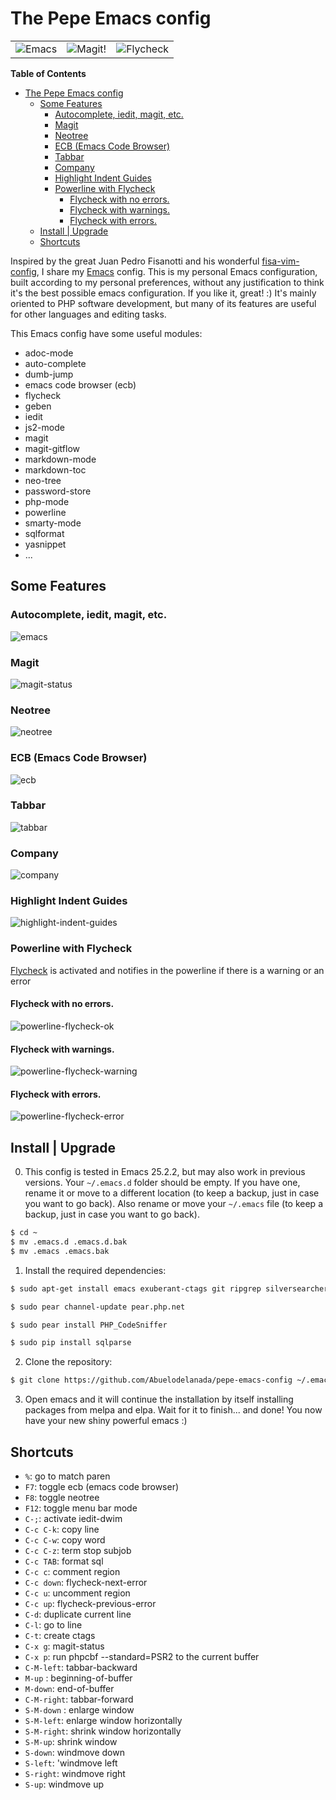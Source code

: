 # The Pepe Emacs config

 <table style="width:100%; border:0px; align:center">
  <tr>
    <td><img src="https://github.com/Abuelodelanada/pepe-emacs-config/raw/master/images/emacs.png" alt="Emacs"></td>
    <td><img src="https://github.com/Abuelodelanada/pepe-emacs-config/raw/master/images/magit.png" alt="Magit!"></td>
    <td><img src="https://github.com/Abuelodelanada/pepe-emacs-config/raw/master/images/flycheck.png" alt="Flycheck"></td>
  </tr>
</table>

<!-- markdown-toc start - Don't edit this section. Run M-x markdown-toc-refresh-toc -->
**Table of Contents**

- [The Pepe Emacs config](#the-pepe-emacs-config)
    - [Some Features](#some-features)
        - [Autocomplete, iedit, magit, etc.](#autocomplete-iedit-magit-etc)
        - [Magit](#magit)
        - [Neotree](#neotree)
        - [ECB (Emacs Code Browser)](#ecb-emacs-code-browser)
        - [Tabbar](#tabbar)
        - [Company](#company)
        - [Highlight Indent Guides](#highlight-indent-guides)
        - [Powerline with Flycheck](#powerline-with-flycheck)
            - [Flycheck with no errors.](#flycheck-with-no-errors)
            - [Flycheck with warnings.](#flycheck-with-warnings)
            - [Flycheck with errors.](#flycheck-with-errors)
    - [Install | Upgrade](#install--upgrade)
    - [Shortcuts](#shortcuts)

<!-- markdown-toc end -->

Inspired by the great Juan Pedro Fisanotti and his wonderful [fisa-vim-config](https://github.com/fisadev/fisa-vim-config), I share my [Emacs](https://www.gnu.org/software/emacs/) config.
This is my personal Emacs configuration, built according to my personal preferences, without any justification to think it's the best possible emacs configuration. If you like it, great! :) It's mainly oriented to PHP software development, but many of its features are useful for other languages and editing tasks.

This Emacs config have some useful modules:

* adoc-mode
* auto-complete
* dumb-jump
* emacs code browser (ecb)
* flycheck
* geben
* iedit
* js2-mode
* magit
* magit-gitflow
* markdown-mode
* markdown-toc
* neo-tree
* password-store
* php-mode
* powerline
* smarty-mode
* sqlformat
* yasnippet
* ...

## Some Features

### Autocomplete, iedit, magit, etc.

![emacs](https://github.com/Abuelodelanada/pepe-emacs-config/raw/master/images/emacs.gif "emacs")

### Magit
![magit-status](https://github.com/Abuelodelanada/pepe-emacs-config/raw/master/images/magit-status.png "magit-status")

### Neotree
![neotree](https://github.com/Abuelodelanada/pepe-emacs-config/raw/master/images/neotree.png "neotree")


### ECB (Emacs Code Browser)
![ecb](https://github.com/Abuelodelanada/pepe-emacs-config/raw/master/images/ecb.png "ecb")

### Tabbar
![tabbar](https://github.com/Abuelodelanada/pepe-emacs-config/raw/master/images/tabbar.png "tabbar")


### Company
![company](https://github.com/Abuelodelanada/pepe-emacs-config/raw/master/images/company.png "company")


### Highlight Indent Guides
![highlight-indent-guides](https://github.com/Abuelodelanada/pepe-emacs-config/raw/master/images/highlight-indent-guides.png "highlight-indent-guides")



### Powerline with Flycheck

[Flycheck](http://www.flycheck.org/) is activated and notifies in the powerline if there is a warning or an error

#### Flycheck with no errors.
![powerline-flycheck-ok](https://github.com/Abuelodelanada/pepe-emacs-config/raw/master/images/powerline-flycheck-ok.png "powerline-flycheck-ok")

#### Flycheck with warnings.
![powerline-flycheck-warning](https://github.com/Abuelodelanada/pepe-emacs-config/raw/master/images/powerline-flycheck-warning.png "powerline-flycheck-warning")

#### Flycheck with errors.
![powerline-flycheck-error](https://github.com/Abuelodelanada/pepe-emacs-config/raw/master/images/powerline-flycheck-error.png "powerline-flycheck-error")



## Install | Upgrade

0. This config is tested in Emacs 25.2.2, but may also work in previous versions.
    Your `~/.emacs.d` folder should be empty. If you have one, rename it or move to a different location (to keep a backup, just in case you want to go back).
    Also rename or move your `~/.emacs` file (to keep a backup, just in case you want to go back).

```bash
$ cd ~
$ mv .emacs.d .emacs.d.bak
$ mv .emacs .emacs.bak
```

1. Install the required dependencies:
```bash
$ sudo apt-get install emacs exuberant-ctags git ripgrep silversearcher-ag pylint pep8 php-pear python-pip

$ sudo pear channel-update pear.php.net

$ sudo pear install PHP_CodeSniffer

$ sudo pip install sqlparse
```

2. Clone the repository:

```bash
$ git clone https://github.com/Abuelodelanada/pepe-emacs-config ~/.emacs.d
```

3. Open emacs and it will continue the installation by itself installing packages from melpa and elpa. Wait for it to finish... and done! You now have your new shiny powerful emacs :)


## Shortcuts

* `%`:  go to match paren
* `F7`: toggle ecb (emacs code browser)
* `F8`: toggle neotree
* `F12`: toggle menu bar mode
* `C-;`: activate iedit-dwim
* `C-c C-k`: copy line
* `C-c C-w`: copy word
* `C-c C-z`:  term stop subjob
* `C-c TAB`: format sql
* `C-c c`:  comment region
* `C-c down`: flycheck-next-error
* `C-c u`: uncomment region
* `C-c up`: flycheck-previous-error
* `C-d`:  duplicate current line
* `C-l`: go to line
* `C-t`: create ctags
* `C-x g`: magit-status
* `C-x p`: run phpcbf --standard=PSR2 to the current buffer
* `C-M-left`: tabbar-backward
* `M-up` : beginning-of-buffer
* `M-down`: end-of-buffer
* `C-M-right`: tabbar-forward
* `S-M-down` : enlarge window
* `S-M-left`: enlarge window horizontally
* `S-M-right`: shrink window horizontally
* `S-M-up`: shrink window
* `S-down`: windmove down
* `S-left`: 'windmove left
* `S-right`: windmove right
* `S-up`: windmove up
